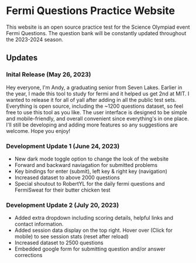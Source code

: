 # Fermi Questions Practice Website
This website is an open source practice test for the Science Olympiad event Fermi Questions. The question bank will be constantly updated throughout the 2023-2024 season.

## Updates

### Inital Release (May 26, 2023)
Hey everyone, I'm Andy, a graduating senior from Seven Lakes. Earlier in the year, I made this tool to study for fermi and it helped us get 2nd at MIT. I wanted to release it for all of yall after adding in all the public test sets. Everything is open source, including the ~1200 questions dataset, so feel free to use this tool as you like. The user interface is designed to be simple and mobile-friendly, and overall convenient since everything's in one place. I'll still be developing and adding more features so any suggestions are welcome. Hope you enjoy!

### Development Update 1 (June 24, 2023)
- New dark mode toggle option to change the look of the website
- Forward and backward naviagation for submitted problems
- Key bindings for enter (submit), left key & right key (navigation)
- Increased dataset to above 2000 questions
- Special shoutout to RobertYL for the daily fermi questions and FermiSweat for their butter chicken test

### Development Update 2 (July 20, 2023)
- Added extra dropdown including scoring details, helpful links and contact information.
- Added session data display on the top right. Hover over (Click for mobile) to see session stats (reset after reload)
- Increased dataset to 2500 questions
- Embedded google form for submitting question and/or answer corrections
